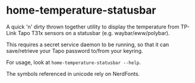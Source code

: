 # home-temperature-statusbar

A quick 'n' dirty thrown together utility to display the temperature from
TP-Link Tapo T31x sensors on a statusbar (e.g. waybar/eww/polybar).

This requires a secret service daemon to be running, so that it can
save/retrieve your Tapo password to/from your keyring.

For usage, look at `home-temperature-statusbar --help`.

The symbols referenced in unicode rely on NerdFonts.
